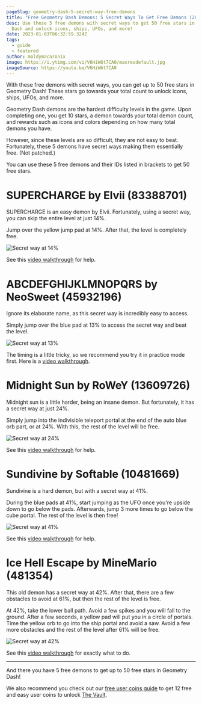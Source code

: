```yaml
---
pageSlug: geometry-dash-5-secret-way-free-demons
title: "Free Geometry Dash Demons: 5 Secret Ways To Get Free Demons (2023)"
desc: Use these 5 free demons with secret ways to get 50 free stars in Geometry
  Dash and unlock icons, ships, UFOs, and more!
date: 2023-01-03T06:32:59.324Z
tags:
  - guide
  - featured
author: moldymacaronix
image: https://i.ytimg.com/vi/V6HiW6t7CA0/maxresdefault.jpg
imageSource: https://youtu.be/V6HiW6t7CA0
---
```

With these free demons with secret ways, you can get up to 50 free stars in Geometry Dash! These stars go towards your total count to unlock icons, ships, UFOs, and more.

Geometry Dash demons are the hardest difficulty levels in the game. Upon completing one, you get 10 stars, a demon towards your total demon count, and rewards such as icons and colors depending on how many total demons you have.

However, since these levels are so difficult, they are not easy to beat. Fortunately, these 5 demons have secret ways making them essentially free. (Not patched.)

You can use these 5 free demons and their IDs listed in brackets to get 50 free stars.

# SUPERCHARGE by Elvii (83388701)

SUPERCHARGE is an easy demon by Elvii. Fortunately, using a secret way, you can skip the entire level at just 14%.

Jump over the yellow jump pad at 14%. After that, the level is completely free.

![Secret way at 14%](https://media.discordapp.net/attachments/392087938239954950/1059722685732618280/Secret_Way_Easy_Demon_Supercharge_by_Elvii___Geometry_Dash_2.11_0-15_screenshot.png)

See this [video walkthrough](https://youtu.be/w0iDFpz0Ifk) for help.

# ABCDEFGHIJKLMNOPQRS by NeoSweet (45932196)

Ignore its elaborate name, as this secret way is incredibly easy to access.

Simply jump over the blue pad at 13% to access the secret way and beat the level.

![Secret way at 13%](https://media.discordapp.net/attachments/392087938239954950/1059723571829690398/3_FREE_DEMONS_SECRET_WAYS_Working_2020___Geometry_Dash_0-30_screenshot.png?width=1197&height=675)

The timing is a little tricky, so we recommend you try it in practice mode first. Here is a [video walkthrough](https://youtu.be/FNRqTqxRMMU).

# Midnight Sun by RoWeY (13609726)

Midnight sun is a little harder, being an insane demon. But fortunately, it has a secret way at just 24%.

Simply jump into the indivisible teleport portal at the end of the auto blue orb part, or at 24%. With this, the rest of the level will be free.

![Secret way at 24%](https://media.discordapp.net/attachments/392087938239954950/1059724981321334824/SECRET_WAY_IN_INSANE_DEMON_midnight_sun_by_roWey._0-28_screenshot.png?width=1201&height=676)

See this [video walkthrough](https://youtu.be/pDKLMkFF_Qs) for help.

# Sundivine by Softable (10481669)

Sundivine is a hard demon, but with a secret way at 41%.

During the blue pads at 41%, start jumping as the UFO once you're upside down to go below the pads. Afterwards, jump 3 more times to go below the cube portal. The rest of the level is then free!

![Secret way at 41%](https://media.discordapp.net/attachments/392087938239954950/1059726049191137350/Hard_Demon_secret_way_Sundivine_by_softable___Geometry_Dash_0-31_screenshot.png?width=1201&height=676)

See this [video walkthrough](https://youtu.be/AzcGzrj9P6o) for help.

# Ice Hell Escape by MineMario (481354)

This old demon has a secret way at 42%. After that, there are a few obstacles to avoid at 61%, but then the rest of the level is free.

At 42%, take the lower ball path. Avoid a few spikes and you will fall to the ground. After a few seconds, a yellow pad will put you in a circle of portals. Time the yellow orb to go into the ship portal and avoid a saw. Avoid a few more obstacles and the rest of the level after 61% will be free.

![Secret way at 42%](https://media.discordapp.net/attachments/392087938239954950/1059728641321341068/HUGE_SECRET_WAY_Ice_hell_escape_by_Minemario_0-44_screenshot.png?width=1201&height=676)

See this [video walkthrough](https://youtu.be/_ajfbxNwKmU) for exactly what to do.

---

And there you have 5 free demons to get up to 50 free stars in Geometry Dash!

We also recommend you check out our [free user coins guide](/posts/geometry-dash-how-to-get-user-coins-easy/) to get 12 free and easy user coins to unlock [The Vault](/posts/geometry-dash-all-vaults-and-secrets-2022/#the-vault).